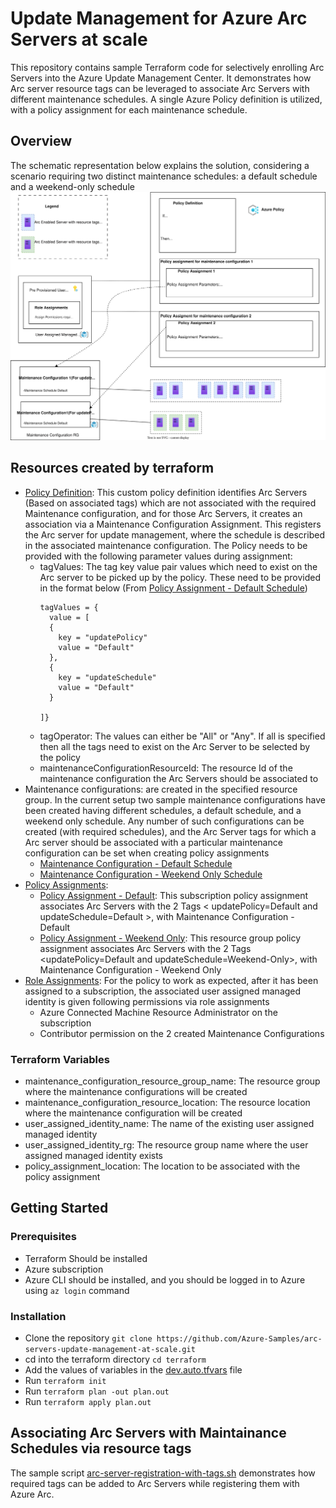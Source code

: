 # Update Management for Azure Arc Servers at scale

This repository contains sample Terraform code for selectively enrolling Arc Servers into the Azure Update Management Center. It demonstrates how Arc server resource tags can be leveraged to associate Arc Servers with different maintenance schedules. A single Azure Policy definition is utilized, with a policy assignment for each maintenance schedule.

## Overview

The schematic representation below explains the solution, considering a scenario requiring two distinct maintenance schedules: a default schedule and a weekend-only schedule
![Overview](./docs/images/update-management-arc-servers-scale.svg)

## Resources created by terraform

* [Policy Definition](./terraform/policy-definition.tf): This custom policy definition identifies Arc Servers (Based on associated tags) which are not associated with the required Maintenance configuration, and for those Arc Servers, it creates an association via a Maintenance Configuration Assignment. This registers the Arc server for update management, where the schedule is described in the associated maintenance configuration. The Policy needs to be provided with the following parameter values during assignment:
  * tagValues: The tag key value pair values which need to exist on the Arc server to be picked up by the policy. These need to be provided in the format below (From  [Policy Assignment - Default Schedule](./terraform/policy-assignments.tf#L27)) 
    ```
    tagValues = {
      value = [
      {
        key = "updatePolicy" 
        value = "Default"
      },
      { 
        key = "updateSchedule" 
        value = "Default"
      }

    ]}
    ```
  * tagOperator: The values can either be "All" or "Any". If all is specified then all the tags need to exist on the Arc Server to be selected by the policy
  * maintenanceConfigurationResourceId: The resource Id of the maintenance configuration the Arc Servers should be associated to
* Maintenance configurations: are created in the specified resource group. In the current setup two sample maintenance configurations have been created having different schedules, a default schedule, and a weekend only schedule. Any number of such configurations can be created (with required schedules), and the Arc Server tags for which a Arc server should be associated with a particular maintenance configuration can be set when creating policy assignments
  * [Maintenance Configuration - Default Schedule](./terraform/maintenance-configurations.tf#L1)
  * [Maintenance Configuration - Weekend Only Schedule](./terraform/maintenance-configurations.tf#L26)
* [Policy Assignments](./terraform/policy-assignments.tf): 
  * [Policy Assignment - Default](./terraform/policy-assignments.tf#L6): This subscription policy assignment associates Arc Servers with the 2 Tags < updatePolicy=Default and updateSchedule=Default >, with Maintenance Configuration - Default
  * [Policy Assignment - Weekend Only](./terraform/policy-assignments.tf#L52): This resource group policy assignment associates Arc Servers with the 2 Tags <updatePolicy=Default and updateSchedule=Weekend-Only>, with Maintenance Configuration - Weekend Only
* [Role Assignments](./terraform/policy-assignments.tfs#L99): For the policy to work as expected, after it has been assigned to a subscription, the associated user assigned managed identity is given following permissions via role assignments
  * Azure Connected Machine Resource Administrator on the subscription
  * Contributor permission on the 2 created Maintenance Configurations

### Terraform Variables
* maintenance_configuration_resource_group_name: The resource group where the maintenance configurations will be created
* maintenance_configuration_resource_location: The resource location where the maintenance configuration will be created
* user_assigned_identity_name: The name of the existing user assigned managed identity
* user_assigned_identity_rg: The resource group name where the user assigned managed identity exists
* policy_assignment_location: The location to be associated with the policy assignment

## Getting Started

### Prerequisites

- Terraform Should be installed
- Azure subscription 
- Azure CLI should be installed, and you should be logged in to Azure using `az login` command

### Installation

- Clone the repository `git clone https://github.com/Azure-Samples/arc-servers-update-management-at-scale.git`
- cd into the terraform directory `cd terraform`
- Add the values of variables in the [dev.auto.tfvars](./terraform/dev.auto.tfvars) file
- Run `terraform init`
- Run `terraform plan -out plan.out`
- Run `terraform apply plan.out`

## Associating Arc Servers with Maintainance Schedules via resource tags

The sample script [arc-server-registration-with-tags.sh](./scripts/arc-server-registration-with-tags.sh#L44) demonstrates how required tags can be added to Arc Servers while registering them with Azure Arc.


